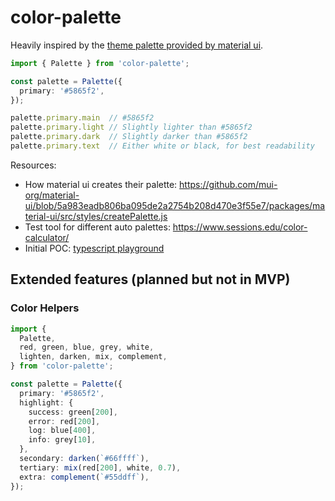 # color-palette

Heavily inspired by the [theme palette provided by material ui](https://material-ui.com/customization/palette/).

```ts
import { Palette } from 'color-palette';

const palette = Palette({
  primary: '#5865f2',
});

palette.primary.main  // #5865f2
palette.primary.light // Slightly lighter than #5865f2
palette.primary.dark  // Slightly darker than #5865f2
palette.primary.text  // Either white or black, for best readability
```

Resources: 

* How material ui creates their palette: https://github.com/mui-org/material-ui/blob/5a983eadb806ba095de2a2754b208d470e3f55e7/packages/material-ui/src/styles/createPalette.js
* Test tool for different auto palettes: https://www.sessions.edu/color-calculator/
* Initial POC: [typescript playground](https://www.typescriptlang.org/play?#code/C4TwDgpgBAkgCgQwDYWMCAVCBbMSHpQC8UA3lANoDWUAlgHZQDOwATgwOYC6AXM25ygAfWIhRpMOPAWgBfAFDzQkWAGEA9knWsAygHcCAYwAWxMvKiWo2BAz4t29DgG4LVpLQ7Hg9gU9dWUAAmCKxUvo4ubpboAB4+-JGuCkrg0PDIqOgAPBhQEPEQ9EFMopkSWLj46AB8ZqTRlDQMUFQQIOoAZlAYvD3UXPmFxaUZ4uiV0oSNgQD8ZeMQuQM1M1Z8MBpaugbAJsmKhur0LFAcRRCsMlva+kamJAAUAEYITBA3rBGcAJQbn3c9g86o8GoEbHYoK93p8ADSNDxeBLQj6abTwwIhMJ8FFwxpxZFvVHbeGyH6ueRHE7AKBiLLQEi5IboEYLemTaoQGqPdBVGR8DB-NkSXJ1IirQIAeWeACsIIZgAA6IoCCBMHlSTk-RWsCBBACuhggj0euqYsKaFoAblwfsQQWDAlZFS6zRinZYBnxlBAulArcQiCQAOQOTjBqDzc70S7XNE7e6PK12vh0iRJn7uyxki2kMlQN7CnIYGoUqmnMDlQgkNPoUGNMDsGysEB8YMAYgAzJ2ACw9oJBYNZqDGTzGRHePiOj2N2jN1tQDsDzqdACsq6HjQUZLLxyYmggiq0HEelcW5PkQA)

## Extended features (planned but not in MVP)

### Color Helpers

```ts
import { 
  Palette,
  red, green, blue, grey, white,
  lighten, darken, mix, complement,
} from 'color-palette';

const palette = Palette({
  primary: '#5865f2',
  highlight: {
    success: green[200],
    error: red[200],
    log: blue[400],
    info: grey[10],
  },
  secondary: darken(`#66ffff`),
  tertiary: mix(red[200], white, 0.7),
  extra: complement(`#55ddff`),
});
```


